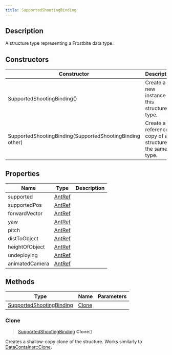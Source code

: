 ```yaml
---
title: SupportedShootingBinding
---
```

## Description

A structure type representing a Frostbite data type.

## Constructors

| Constructor                                              | Description                                              |
| -------------------------------------------------------- | -------------------------------------------------------- |
| SupportedShootingBinding()                               | Create a new instance of this structure type.            |
| SupportedShootingBinding(SupportedShootingBinding other) | Create a reference copy of a structure of the same type. |

## Properties

| Name           | Type             | Description |
| -------------- | ---------------- | ----------- |
| supported      | [AntRef](AntRef) |             |
| supportedPos   | [AntRef](AntRef) |             |
| forwardVector  | [AntRef](AntRef) |             |
| yaw            | [AntRef](AntRef) |             |
| pitch          | [AntRef](AntRef) |             |
| distToObject   | [AntRef](AntRef) |             |
| heightOfObject | [AntRef](AntRef) |             |
| undeploying    | [AntRef](AntRef) |             |
| animatedCamera | [AntRef](AntRef) |             |

## Methods

| Type                                                 | Name            | Parameters |
| ---------------------------------------------------- | --------------- | ---------- |
| [SupportedShootingBinding](SupportedShootingBinding) | [Clone](#clone) |            |

### Clone

> [SupportedShootingBinding](SupportedShootingBinding) **Clone**()

Creates a shallow-copy clone of the structure. Works similarly to [DataContainer::Clone](/vext/ref/shared/class/datacontainer#clone).
